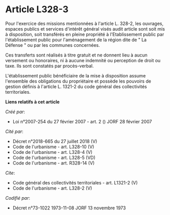 # Article L328-3

Pour l'exercice des missions mentionnées à l'article L. 328-2, les ouvrages, espaces publics et services d'intérêt général
visés audit article sont soit mis à disposition, soit transférés en pleine propriété à l'Etablissement public par
l'établissement public pour l'aménagement de la région dite de " La Défense " ou par les communes concernées. 

Ces transferts sont réalisés à titre gratuit et ne donnent lieu à aucun versement ou honoraires, ni à aucune indemnité ou
perception de droit ou taxe. Ils sont constatés par procès-verbal. 

L'établissement public bénéficiaire de la mise à disposition assume l'ensemble des obligations du propriétaire et possède les
pouvoirs de gestion définis à l'article L. 1321-2 du code général des collectivités territoriales.

**Liens relatifs à cet article**

_Créé par_:

  - Loi n°2007-254 du 27 février 2007 - art. 2 () JORF 28 février 2007

_Cité par_:

  - Décret n°2018-665 du 27 juillet 2018 (V)
  - Code de l'urbanisme - art. L328-10 (V)
  - Code de l'urbanisme - art. L328-4 (V)
  - Code de l'urbanisme - art. L328-5 (VD)
  - Code de l'urbanisme - art. R328-14 (V)

_Cite_:

  - Code général des collectivités territoriales - art. L1321-2 (V)
  - Code de l'urbanisme - art. L328-2 (V)

_Codifié par_:

  - Décret n°73-1022 1973-11-08 JORF 13 novembre 1973
